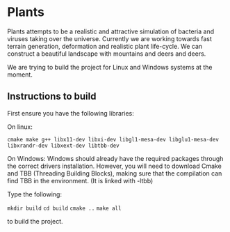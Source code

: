
# Plants

Plants attempts to be a realistic and attractive simulation of bacteria and viruses taking over the universe. Currently we are working towards fast terrain generation, deformation and realistic plant life-cycle. We can construct a beautiful landscape with mountains and deers and deers. 

We are trying to build the project for Linux and Windows systems at the moment.

## Instructions to build

First ensure you have the following libraries:

On linux:

`cmake make g++ libx11-dev libxi-dev libgl1-mesa-dev libglu1-mesa-dev libxrandr-dev libxext-dev libtbb-dev`

On Windows:
Windows should already have the required packages through the correct drivers installation. However, you will need 
to download Cmake and TBB (Threading Building Blocks), making sure that the compilation can find TBB in the environment. (It is linked with -ltbb)


Type the following:

`mkdir build`
`cd build`
`cmake ..`
`make all`

to build the project.
